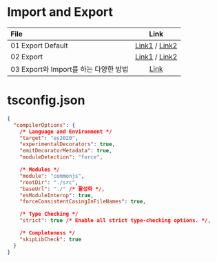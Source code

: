 # Import and Export

| File                                  |                               Link                                |
| :------------------------------------ | :---------------------------------------------------------------: |
| 01 Export Default                     | [Link1](01-export-default-1.ts) / [Link2](01-export-default-2.ts) |
| 02 Export                             |         [Link1](02-export-1.ts) / [Link2](02-export-2.ts)         |
| 03 Export와 Import를 하는 다양한 방법 |         [Link](03-multiple-ways-to-import-and-export.ts)          |

# tsconfig.json
```json
{
  "compilerOptions": {
    /* Language and Environment */
    "target": "es2020",
    "experimentalDecorators": true,
    "emitDecoratorMetadata": true,
    "moduleDetection": "force",

    /* Modules */
    "module": "commonjs",
    "rootDir": "./src",
    "baseUrl": "./" /* 활성화 */,  
    "esModuleInterop": true,
    "forceConsistentCasingInFileNames": true,

    /* Type Checking */
    "strict": true /* Enable all strict type-checking options. */,

    /* Completeness */
    "skipLibCheck": true
  }
}
```
